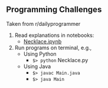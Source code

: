## Programming Challenges
Taken from r/dailyprogrammer
  
1. Read explanations in notebooks:  
    - [Necklace.ipynb](./Necklace.ipynb)  
2. Run programs on terminal, e.g.,  
    - Using Python
      - `$> python` Necklace.py
    - Using Java
      - `$> javac Main.java`
      - `$> java Main`
      

